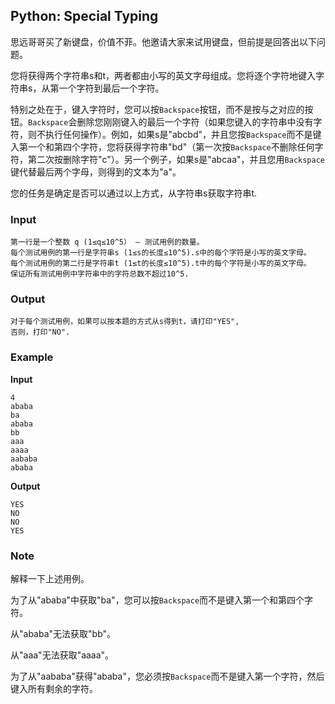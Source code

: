 ## Python: Special Typing

思远哥哥买了新键盘，价值不菲。他邀请大家来试用键盘，但前提是回答出以下问题。

您将获得两个字符串s和t，两者都由小写的英文字母组成。您将逐个字符地键入字符串s，从第一个字符到最后一个字符。
>
特别之处在于，键入字符时，您可以按`Backspace`按钮，而不是按与之对应的按钮。`Backspace`会删除您刚刚键入的最后一个字符（如果您键入的字符串中没有字符，则不执行任何操作）。例如，如果s是"abcbd"，并且您按`Backspace`而不是键入第一个和第四个字符，您将获得字符串"bd"（第一次按`Backspace`不删除任何字符，第二次按删除字符"c"）。另一个例子，如果s是"abcaa"，并且您用`Backspace`键代替最后两个字母，则得到的文本为"a"。
>
您的任务是确定是否可以通过以上方式，从字符串s获取字符串t.



### Input
```
第一行是一个整数 q (1≤q≤10^5） ― 测试用例的数量。
每个测试用例的第一行是字符串s (1≤s的长度≤10^5).s中的每个字符是小写的英文字母。
每个测试用例的第二行是字符串t (1≤t的长度≤10^5).t中的每个字符是小写的英文字母。
保证所有测试用例中字符串中的字符总数不超过10^5.
```
### Output
```
对于每个测试用例，如果可以按本题的方式从s得到t，请打印"YES",
否则，打印"NO".
```
### Example

**Input**
```
4
ababa
ba
ababa
bb
aaa
aaaa
aababa
ababa
```
**Output**
```
YES
NO
NO
YES
```
### Note

解释一下上述用例。

为了从"ababa"中获取"ba"，您可以按`Backspace`而不是键入第一个和第四个字符。

从"ababa"无法获取"bb"。

从"aaa"无法获取"aaaa"。

为了从"aababa"获得"ababa"，您必须按`Backspace`而不是键入第一个字符，然后键入所有剩余的字符。